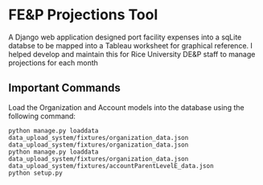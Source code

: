 # FE&P Projections Tool

A Django web application designed port facility expenses into a sqLite databse to be mapped into a Tableau worksheet for graphical reference. I helped develop and maintain this for Rice University DE&P staff to manage projections for each month



## Important Commands
Load the Organization and Account models into the database using the following command:
```
python manage.py loaddata data_upload_system/fixtures/organization_data.json data_upload_system/fixtures/organization_data.json
python manage.py loaddata data_upload_system/fixtures/organization_data.json data_upload_system/fixtures/accountParentLevelE_data.json
python setup.py
```

